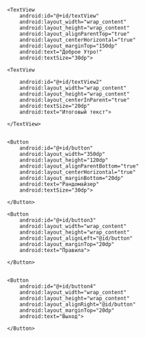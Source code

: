 <?xml version="1.0" encoding="utf-8"?>
<RelativeLayout xmlns:android="http://schemas.android.com/apk/res/android"
    xmlns:tools="http://schemas.android.com/tools"
    android:layout_width="match_parent"
    android:layout_height="match_parent"
    tools:context=".MainActivity">

    <TextView
        android:id="@+id/textView"
        android:layout_width="wrap_content"
        android:layout_height="wrap_content"
        android:layout_alignParentTop="true"
        android:layout_centerHorizontal="true"
        android:layout_marginTop="150dp"
        android:text="Доброе Утро!"
        android:textSize="30dp">

    <TextView

        android:id="@+id/textView2"
        android:layout_width="wrap_content"
        android:layout_height="wrap_content"
        android:layout_centerInParent="true"
        android:textSize="20dp"
        android:text="Итоговый текст">

    </TextView>


    <Button
        android:id="@+id/button"
        android:layout_width="350dp"
        android:layout_height="120dp"
        android:layout_alignParentBottom="true"
        android:layout_centerHorizontal="true"
        android:layout_marginBottom="20dp"
        android:text="Рандомайзер"
        android:textSize="30dp">

    </Button>

    <Button
        android:id="@+id/button3"
        android:layout_width="wrap_content"
        android:layout_height="wrap_content"
        android:layout_alignLeft="@id/button"
        android:layout_marginTop="20dp"
        android:text="Правила">

    </Button>


    <Button
        android:id="@+id/button4"
        android:layout_width="wrap_content"
        android:layout_height="wrap_content"
        android:layout_alignRight="@id/button"
        android:layout_marginTop="20dp"
        android:text="Выход">

    </Button>


</RelativeLayout>
